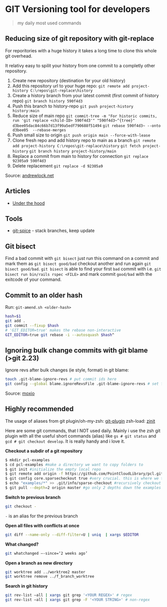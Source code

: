 # GIT Versioning tool for developers
> my daily most used commands

## Reducing size of git repository with git-replace

For reporitories with a huge history it takes a long time to clone this whole
git overhead.

It relativy easy to spilit your history from one commit to a completly other
repository.

1. Create new repository (destination for your old history)
1. Add this repository url to your huge repo:
  `git remote add project-history C:\repos\git-replace\history`
1. Create a history branch from your latest commit (first commit of history repo)
  `git branch history 590f4d3`
1. Push this branch to history-repo
  `git push project-history history:main`
1. Reduce size of main repo
  `git commit-tree -m "For historic commits, run 'git replace <child-ID> 590f4d3'" "590f4d3~^{tree}"
d3bee05dac84c66b7d13f99a5edf790688f51494`
  `git rebase 590f4d3~ --onto d3bee05  --rebase-merges`
1. Push small size to origin
  `git push origin main --force-with-lease`
1. Clone fresh repo and add history repo to main as a branch
  `git remote add project-history C:\repos\git-replace\history`
  `git fetch project-history`
  `git branch history project-history/main`
1. Replace a commit from main to history for connection
  `git replace 92305a9 590f4d3`
1. Delete replacement
  `git replace -d 92305a9`

Source: [andrewlock.net](https://andrewlock.net/reducing-the-size-of-a-git-repository-with-git-replace/)

## Articles
- [Under the hood](https://articles.foletta.org/post/git-under-the-hood/)
## Tools
- [git-spice](https://github.com/abhinav/git-spice) - stack branches, keep update
## Git bisect

Find a bad commit with `git bisect` just run this command on a commit and mark them as `git bisect good/bad` checkout another and run again `git bisect good/bad`. 
`git bisect` is able to find your first `bad` commit with i.e. `git bisect run bin/rails rspec <FILE>` and mark commit `good/bad` with the exitcode of your command.
## Commit to an older hash
Run: `git-amend.sh <older-hash>`

```bash git-amend.sh
hash=$1
git add .
git commit --fixup $hash
# 'GIT_EDITOR=true' makes the rebase non-interactive
GIT_EDITOR=true git rebase -i --autosquash $hash^
```

## Ignoring bulk change commits with git blame (>git 2.23)
Ignore revs after bulk changes (ie style, format) in git blame:

```sh
touch .git-blame-ignore-revs # put commit ids here
git config --global blame.ignoreRevsFile .git-blame-ignore-revs # set file as default to ignore
```

Source: [moxio](https://www.moxio.com/blog/43/ignoring-bulk-change-commits-with-git-blame)

## Highly recommended
The usage of aliases from git plugin/oh-my-zsh: [git-plugin](https://github.com/ohmyzsh/ohmyzsh/blob/master/plugins/git/git.plugin.zsh) zsh-load: [zinit](https://github.com/dvogt23/dotfiles/blob/master/zsh/.zshrc#L40)

Here are some git commands, that I NOT used daily. Mainly i use the zsh git plugin with all the useful short commands
(alias) like `gs # git status` and `gcd # git checkout develop`. It is really handy and i love it.  

**Checkout a subdir of a git repository**
```bash
$ mkdir pcl-examples
$ cd pcl-examples #make a directory we want to copy folders to
$ git init #initialize the empty local repo
$ git remote add origin -f https://github.com/PointCloudLibrary/pcl.git #add the remote origin
$ git config core.sparsecheckout true #very crucial. this is where we tell git we are checking out specifics
$ echo "examples/*" >> .git/info/sparse-checkout #recursively checkout examples folder
$ git pull --depth=2 origin master #go only 2 depths down the examples directory
```

**Switch to previous branch**
```bash
git checkout -
```
`-` is an alias for the previous branch

**Open all files with conflicts at once**
```bash
git diff --name-only --diff-filter=U | uniq  | xargs $EDITOR
```

**What changed?**
```bash
git whatchanged —-since=‘2 weeks ago’
```

**Open a branch as new directory**
```bash
git worktree add ../worktree2 master
git worktree remove ../f_branch_worktree
```

**Search in git history**
```bash
git rev-list —all | xargs git grep '<YOUR REGEX>' # regex
git rev-list —all | xargs git grep -F '<YOUR STRING>' # non-regex
```

